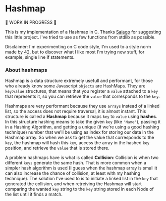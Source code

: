 # Hashmap

🚧 WORK IN PROGRESS 🚧

This is my implementation of a Hashmap in C. Thanks [Saiago](https://github.com/Grsaiago/hashmapC) for suggesting this little project. I've tried to use as few functions from stdlib as possible.

Disclaimer: I'm experimenting on C code style, I'm used to a style norm made by [42](https://42.fr/en/homepage/), but to discover what I like most I'm trying new stuff, for example, single line if statements.



### About hashmaps
Hashmap is a data structure extremely usefull and performant, for those who already know some Javascript `objects` are HashMaps. They are `key`:`value` structures, that means that you register a `value` attached to a `key` that represents it, so you can retrieve the `value` that corresponds to the `key`.

Hashmaps are very performant because they use `arrays` instead of a linked list, so the access does not require traversal, it is almost instant. This structure is called a **Hashmap** because it maps `key` to `value` using **hashes**. In this structure hashing means to take the given `key` (like `'Name'`), passing it in a Hashing Algorithm, and getting a unique (if we're using a good hashing technique) number that we'll be using as index for storing our data in the Hashmap array. So when we ask to get the value that corresponds to the `key`, the hashmap will hash this `key`, access the array in the hashed `key` position, and retrieve the `value` that is stored there.

A problem hashmaps have is what is called **Collision**: Collision is when two different `keys` generate the same hash. That is more common when a simpler hash algorithm is used (I guess when the hashmap array is small it can also increase the chance of collision, at least with my hashing technique). The solution I've used to is to initiate a linked list in the `key` that generated the collision, and when retreiving the Hashmap will start comparing the wanted `key` string to the `key` string stored in each Node of the list until it finds a match.
